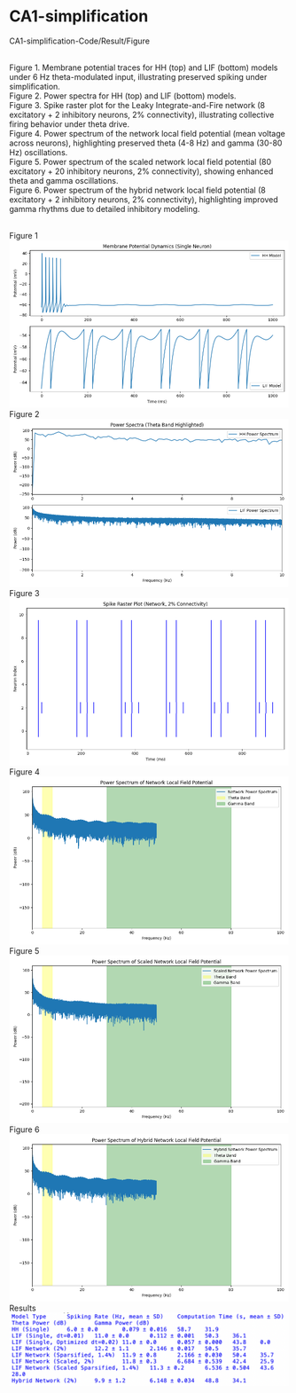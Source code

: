 # CA1-simplification 
CA1-simplification-Code/Result/Figure <br/><br/>

Figure 1.
Membrane potential traces for HH (top) and LIF (bottom) models under 6 Hz theta-modulated input, illustrating preserved spiking under simplification. <br/>
Figure 2.
Power spectra for HH (top) and LIF (bottom) models. <br/>
Figure 3.
Spike raster plot for the Leaky Integrate-and-Fire network (8 excitatory + 2 inhibitory neurons, 2% connectivity), illustrating collective firing behavior under theta drive. <br/>
Figure 4.
Power spectrum of the network local field potential (mean voltage across neurons), highlighting preserved theta (4-8 Hz) and gamma (30-80 Hz) oscillations. <br/>
Figure 5.
Power spectrum of the scaled network local field potential (80 excitatory + 20 inhibitory neurons, 2% connectivity), showing enhanced theta and gamma oscillations. <br/>
Figure 6.
Power spectrum of the hybrid network local field potential (8 excitatory + 2 inhibitory neurons, 2% connectivity), highlighting improved gamma rhythms due to detailed inhibitory modeling. <br/><br/>

Figure 1
![Figure1](figure1_voltage_traces.png "Figure 1")
Figure 2
![Figure2](figure2_power_spectra.png "Figure 2")
Figure 3
![Figure3](figure3_raster.png "Figure 3")
Figure 4
![Figure4](figure4_network_power.png "Figure 4")
Figure 5
![Figure5](figure5_scaled_network_power.png "Figure 5")
Figure 6
![Figure6](figure6_hybrid_network_power.png "Figure 6")
Results
![Results](results.png "Results")
